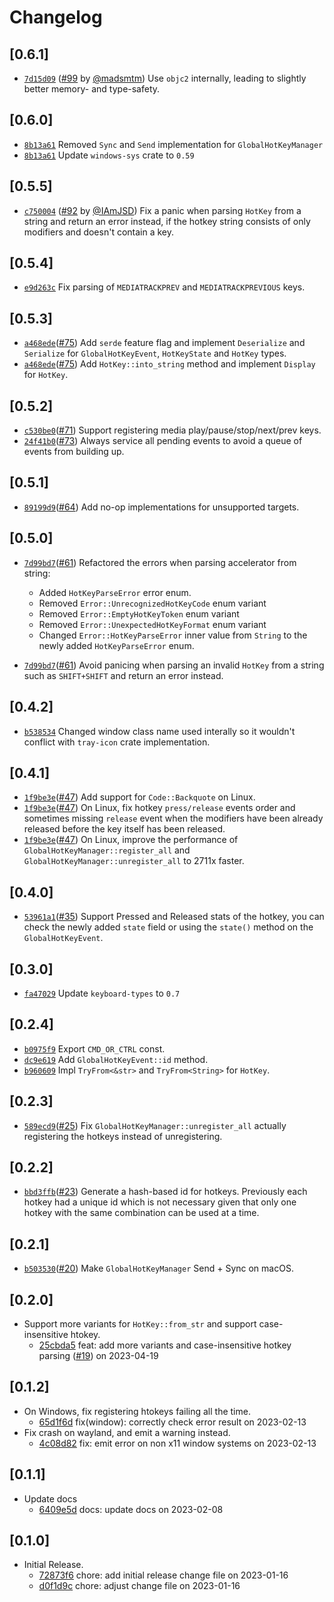 # Changelog

## \[0.6.1]

- [`7d15d09`](https://www.github.com/tauri-apps/global-hotkey/commit/7d15d09e518130bf0a1b44e3512cb6f5ed361164) ([#99](https://www.github.com/tauri-apps/global-hotkey/pull/99) by [@madsmtm](https://www.github.com/tauri-apps/global-hotkey/../../madsmtm)) Use `objc2` internally, leading to slightly better memory- and type-safety.

## \[0.6.0]

- [`8b13a61`](https://www.github.com/tauri-apps/global-hotkey/commit/8b13a6159d776a6a282ad7ca5c4b896cc91e325a) Removed `Sync` and `Send` implementation for `GlobalHotKeyManager`
- [`8b13a61`](https://www.github.com/tauri-apps/global-hotkey/commit/8b13a6159d776a6a282ad7ca5c4b896cc91e325a) Update `windows-sys` crate to `0.59`

## \[0.5.5]

- [`c750004`](https://www.github.com/tauri-apps/global-hotkey/commit/c7500047fb62154cf861878efb334c61bd98988a) ([#92](https://www.github.com/tauri-apps/global-hotkey/pull/92) by [@IAmJSD](https://www.github.com/tauri-apps/global-hotkey/../../IAmJSD)) Fix a panic when parsing `HotKey` from a string and return an error instead, if the hotkey string consists of only modifiers and doesn't contain a key.

## \[0.5.4]

-   [`e9d263c`](https://www.github.com/tauri-apps/global-hotkey/commit/e9d263c2d9b9535af8d64c7b8950308d16b57b94)
    Fix parsing of `MEDIATRACKPREV` and `MEDIATRACKPREVIOUS` keys.

## \[0.5.3]

-   [`a468ede`](https://www.github.com/tauri-apps/global-hotkey/commit/a468ede66aa2102f146bebd71ad618eff550997a)([#75](https://www.github.com/tauri-apps/global-hotkey/pull/75))
    Add `serde` feature flag and implement `Deserialize` and `Serialize` for
    `GlobalHotKeyEvent`, `HotKeyState` and `HotKey` types.
-   [`a468ede`](https://www.github.com/tauri-apps/global-hotkey/commit/a468ede66aa2102f146bebd71ad618eff550997a)([#75](https://www.github.com/tauri-apps/global-hotkey/pull/75))
    Add `HotKey::into_string` method and implement `Display` for `HotKey`.

## \[0.5.2]

-   [`c530be0`](https://www.github.com/tauri-apps/global-hotkey/commit/c530be0dbf939d2dd8d05eacc2071f493769a834)([#71](https://www.github.com/tauri-apps/global-hotkey/pull/71))
    Support registering media play/pause/stop/next/prev keys.
-   [`24f41b0`](https://www.github.com/tauri-apps/global-hotkey/commit/24f41b0fd9f54e822e6397bc95d9e717c67aab72)([#73](https://www.github.com/tauri-apps/global-hotkey/pull/73))
    Always service all pending events to avoid a queue of events from building
    up.

## \[0.5.1]

-   [`89199d9`](https://www.github.com/tauri-apps/global-hotkey/commit/89199d930db3a71f1e19a29d6c1d6ff2e8cffb11)([#64](https://www.github.com/tauri-apps/global-hotkey/pull/64))
    Add no-op implementations for unsupported targets.

## \[0.5.0]

-   [`7d99bd7`](https://www.github.com/tauri-apps/global-hotkey/commit/7d99bd78a383e11ae6bb8fce0525afcc9e427c8f)([#61](https://www.github.com/tauri-apps/global-hotkey/pull/61))
    Refactored the errors when parsing accelerator from string:

    -   Added `HotKeyParseError` error enum.
    -   Removed `Error::UnrecognizedHotKeyCode` enum variant
    -   Removed `Error::EmptyHotKeyToken` enum variant
    -   Removed `Error::UnexpectedHotKeyFormat` enum variant
    -   Changed `Error::HotKeyParseError` inner value from `String` to the newly
        added `HotKeyParseError` enum.

-   [`7d99bd7`](https://www.github.com/tauri-apps/global-hotkey/commit/7d99bd78a383e11ae6bb8fce0525afcc9e427c8f)([#61](https://www.github.com/tauri-apps/global-hotkey/pull/61))
    Avoid panicing when parsing an invalid `HotKey` from a string such as
    `SHIFT+SHIFT` and return an error instead.

## \[0.4.2]

-   [`b538534`](https://www.github.com/tauri-apps/global-hotkey/commit/b538534f9181ccd38e76d93368378fc6ed3a3a08)
    Changed window class name used interally so it wouldn't conflict with
    `tray-icon` crate implementation.

## \[0.4.1]

-   [`1f9be3e`](https://www.github.com/tauri-apps/global-hotkey/commit/1f9be3e0631817a9c96a4d98289158286cb689e8)([#47](https://www.github.com/tauri-apps/global-hotkey/pull/47))
    Add support for `Code::Backquote` on Linux.
-   [`1f9be3e`](https://www.github.com/tauri-apps/global-hotkey/commit/1f9be3e0631817a9c96a4d98289158286cb689e8)([#47](https://www.github.com/tauri-apps/global-hotkey/pull/47))
    On Linux, fix hotkey `press/release` events order and sometimes missing
    `release` event when the modifiers have been already released before the key
    itself has been released.
-   [`1f9be3e`](https://www.github.com/tauri-apps/global-hotkey/commit/1f9be3e0631817a9c96a4d98289158286cb689e8)([#47](https://www.github.com/tauri-apps/global-hotkey/pull/47))
    On Linux, improve the performance of `GlobalHotKeyManager::register_all` and
    `GlobalHotKeyManager::unregister_all` to 2711x faster.

## \[0.4.0]

-   [`53961a1`](https://www.github.com/tauri-apps/global-hotkey/commit/53961a1ade623bb97ce96db71fbe1193ffc9d6a7)([#35](https://www.github.com/tauri-apps/global-hotkey/pull/35))
    Support Pressed and Released stats of the hotkey, you can check the newly
    added `state` field or using the `state()` method on the
    `GlobalHotKeyEvent`.

## \[0.3.0]

-   [`fa47029`](https://www.github.com/tauri-apps/global-hotkey/commit/fa47029435ed953b07f5809d9e521bcd2c24bf54)
    Update `keyboard-types` to `0.7`

## \[0.2.4]

-   [`b0975f9`](https://www.github.com/tauri-apps/global-hotkey/commit/b0975f9983aa023df3cd72bbd8d3158165e9f6eb)
    Export `CMD_OR_CTRL` const.
-   [`dc9e619`](https://www.github.com/tauri-apps/global-hotkey/commit/dc9e6197362164ef6b8aae90df41a6a2b459f5fb)
    Add `GlobalHotKeyEvent::id` method.
-   [`b960609`](https://www.github.com/tauri-apps/global-hotkey/commit/b96060952daf8959939f07c968b8bd58e33f4abd)
    Impl `TryFrom<&str>` and `TryFrom<String>` for `HotKey`.

## \[0.2.3]

-   [`589ecd9`](https://www.github.com/tauri-apps/global-hotkey/commit/589ecd9afd79aab93b25b357b4c70afdf69f9f6d)([#25](https://www.github.com/tauri-apps/global-hotkey/pull/25))
    Fix `GlobalHotKeyManager::unregister_all` actually registering the hotkeys
    instead of unregistering.

## \[0.2.2]

-   [`bbd3ffb`](https://www.github.com/tauri-apps/global-hotkey/commit/bbd3ffbea2a76eaae7cd344a019a942456f94a26)([#23](https://www.github.com/tauri-apps/global-hotkey/pull/23))
    Generate a hash-based id for hotkeys. Previously each hotkey had a unique id
    which is not necessary given that only one hotkey with the same combination
    can be used at a time.

## \[0.2.1]

-   [`b503530`](https://www.github.com/tauri-apps/global-hotkey/commit/b503530eb49a7fe8da3e49080e3f72f82a70b7a2)([#20](https://www.github.com/tauri-apps/global-hotkey/pull/20))
    Make `GlobalHotKeyManager` Send + Sync on macOS.

## \[0.2.0]

-   Support more variants for `HotKey::from_str` and support case-insensitive
    htokey.
    -   [25cbda5](https://www.github.com/tauri-apps/global-hotkey/commit/25cbda58c503b8230af00c6192e87d5ce1fc2742)
        feat: add more variants and case-insensitive hotkey parsing
        ([#19](https://www.github.com/tauri-apps/global-hotkey/pull/19)) on
        2023-04-19

## \[0.1.2]

-   On Windows, fix registering htokeys failing all the time.
    -   [65d1f6d](https://www.github.com/tauri-apps/global-hotkey/commit/65d1f6dffd54bafe46d1ae776639b5dd10e78b96)
        fix(window): correctly check error result on 2023-02-13
-   Fix crash on wayland, and emit a warning instead.
    -   [4c08d82](https://www.github.com/tauri-apps/global-hotkey/commit/4c08d82fa4a20c82988b49f718688ec29de8a781)
        fix: emit error on non x11 window systems on 2023-02-13

## \[0.1.1]

-   Update docs
    -   [6409e5d](https://www.github.com/tauri-apps/global-hotkey/commit/6409e5dd351e1cae808c0042f4507e9afad70a05)
        docs: update docs on 2023-02-08

## \[0.1.0]

-   Initial Release.
    -   [72873f6](https://www.github.com/tauri-apps/global-hotkey/commit/72873f629b47565888d5f2a4264476c9974686b6)
        chore: add initial release change file on 2023-01-16
    -   [d0f1d9c](https://www.github.com/tauri-apps/global-hotkey/commit/d0f1d9c58eba60015f658f7a742c200c2d1bd55e)
        chore: adjust change file on 2023-01-16
